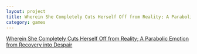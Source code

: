 ```yaml
---
layout: project
title: Wherein She Completely Cuts Herself Off from Reality; A Parabolic Emotion from Recovery into Despair
category: games
---
```

[Wherein She Completely Cuts Herself Off from Reality; A Parabolic Emotion from Recovery into Despair](https://kimeraroyal.itch.io/parabolic-emotion)